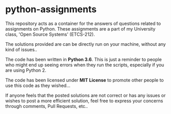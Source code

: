 # python-assignments
This repository acts as a container for the answers of questions related to assignments on Python. These assignments are a part of my University class, 'Open Source Systems' (ETCS-212).

The solutions provided are can be directly run on your machine, without any kind of issues..

The code has been written in **Python 3.6**. This is just a reminder to people who might end up seeing errors when they
run the scripts, especially if you are using Python 2.

The code has been licensed under **MIT License** to promote other people to use this code as they wished... 

If anyone feels that the posted solutions are not correct or has any issues or wishes to post a more efficient solution, feel free to express your concerns through comments, Pull Requests, etc..
